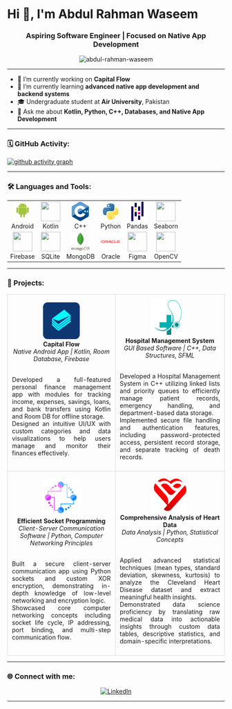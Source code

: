 <h1 align="left">Hi 👋, I'm Abdul Rahman Waseem</h1>
<h3 align="center">Aspiring Software Engineer | Focused on Native App Development</h3>

<p align="center">
  <img src="https://komarev.com/ghpvc/?username=abdul-rahman-waseem&label=Profile%20views&color=0e75b6&style=flat" alt="abdul-rahman-waseem" />
</p>

---

- 🔭 I’m currently working on **Capital Flow**  
- 🌱 I’m currently learning **advanced native app development and backend systems**  
- 🎓 Undergraduate student at **Air University**, Pakistan  
- 💬 Ask me about **Kotlin, Python, C++, Databases, and Native App Development**

---

<h3 align="left">🗓️ GitHub Activity:</h3>

<a href="https://github.com/Ashutosh00710/github-readme-activity-graph">
  <img src="https://github-readme-activity-graph.vercel.app/graph?username=abdul-rahman-waseem&theme=react-dark&hide_border=true&area=true" alt="github activity graph"/>
</a>

---

<h3 align="left">🛠️ Languages and Tools:</h3>

<table align="center">
  <tr>
    <td align="center"><img src="https://raw.githubusercontent.com/devicons/devicon/master/icons/android/android-original-wordmark.svg" width="45" height="45"/><br>Android</td>
    <td align="center"><img src="https://www.vectorlogo.zone/logos/kotlinlang/kotlinlang-icon.svg" width="45" height="45"/><br>Kotlin</td>
    <td align="center"><img src="https://raw.githubusercontent.com/devicons/devicon/master/icons/cplusplus/cplusplus-original.svg" width="45" height="45"/><br>C++</td>
    <td align="center"><img src="https://raw.githubusercontent.com/devicons/devicon/master/icons/python/python-original.svg" width="45" height="45"/><br>Python</td>
    <td align="center"><img src="https://raw.githubusercontent.com/devicons/devicon/master/icons/pandas/pandas-original.svg" width="45" height="45"/><br>Pandas</td>
    <td align="center"><img src="https://seaborn.pydata.org/_images/logo-mark-lightbg.svg" width="45" height="45"/><br>Seaborn</td>
  </tr>
  <tr>
    <td align="center"><img src="https://cdn.jsdelivr.net/gh/devicons/devicon/icons/firebase/firebase-plain.svg" width="45" height="45"/><br>Firebase</td>
    <td align="center"><img src="https://www.vectorlogo.zone/logos/sqlite/sqlite-icon.svg" width="45" height="45"/><br>SQLite</td>
    <td align="center"><img src="https://raw.githubusercontent.com/devicons/devicon/master/icons/mongodb/mongodb-original-wordmark.svg" width="45" height="45"/><br>MongoDB</td>
    <td align="center"><img src="https://raw.githubusercontent.com/devicons/devicon/master/icons/oracle/oracle-original.svg" width="45" height="45"/><br>Oracle</td>
    <td align="center"><img src="https://www.vectorlogo.zone/logos/figma/figma-icon.svg" width="45" height="45"/><br>Figma</td>
    <td align="center"><img src="https://www.vectorlogo.zone/logos/opencv/opencv-icon.svg" width="45" height="45"/><br>OpenCV</td>
  </tr>
</table>

---

<h3 align="left">📁 Projects:</h3>

<table style="width: 100%; border-collapse: collapse;">
  <tr>
    <td align="center" style="width: 25%; padding: 10px; border: 1px solid #ddd; border-radius: 10px;">
      <img src="assets/images/Capitalflow.png" width="85" height="85" style="filter: brightness(1.3);" /><br>
      <b>Capital Flow</b><br>
      <i>Native Android App | Kotlin, Room Database, Firebase</i><br><br>
      <p style="text-align: justify;">Developed a full-featured personal finance management app with modules for tracking income, expenses, savings, loans, and bank transfers using Kotlin and Room DB for offline storage.<br>
      Designed an intuitive UI/UX with custom categories and data visualizations to help users manage and monitor their finances effectively.</p>
    </td>
    <td align="center" style="width: 25%; padding: 10px; border: 1px solid #ddd; border-radius: 10px;">
      <img src="assets/images/HMS.png" width="85" height="85" style="filter: brightness(1.3);" /><br>
      <b>Hospital Management System</b><br>
      <i>GUI Based Software | C++, Data Structures, SFML</i><br><br>
      <p style="text-align: justify;">Developed a Hospital Management System in C++ utilizing linked lists and priority queues to efficiently manage patient records, emergency handling, and department-based data storage.<br>
      Implemented secure file handling and authentication features, including password-protected access, persistent record storage, and separate tracking of death records.</p>
    </td>
  </tr>
  <tr>
    <td align="center" style="width: 25%; padding: 10px; border: 1px solid #ddd; border-radius: 10px;">
      <img src="assets/images/scoket.png" width="85" height="85" style="filter: brightness(1.3);" /><br>
      <b>Efficient Socket Programming</b><br>
      <i>Client-Server Communication Software | Python, Computer Networking Principles</i><br><br>
      <p style="text-align: justify;">Built a secure client-server communication app using Python sockets and custom XOR encryption, demonstrating in-depth knowledge of low-level networking and encryption logic.<br>
      Showcased core computer networking concepts including socket life cycle, IP addressing, port binding, and multi-step communication flow.</p>
    </td>
    <td align="center" style="width: 25%; padding: 10px; border: 1px solid #ddd; border-radius: 10px;">
      <img src="assets/images/Heart.png" width="85" height="85" style="filter: brightness(1.3);" /><br>
      <b>Comprehensive Analysis of Heart Data</b><br>
      <i>Data Analysis | Python, Statistical Concepts</i><br><br>
      <p style="text-align: justify;">Applied advanced statistical techniques (mean types, standard deviation, skewness, kurtosis) to analyze the Cleveland Heart Disease dataset and extract meaningful health insights.<br>
      Demonstrated data science proficiency by translating raw medical data into actionable insights through custom data tables, descriptive statistics, and domain-specific interpretations.</p>
    </td>
  </tr>
</table>

---

<h3 align="left">🌐 Connect with me:</h3>

<p align="center">
  <a href="https://www.linkedin.com/in/abdul-rahman-waseem" target="_blank">
    <img src="https://cdn.jsdelivr.net/gh/devicons/devicon/icons/linkedin/linkedin-original.svg" alt="LinkedIn" width="40" height="40"/>
  </a>
</p>

---
